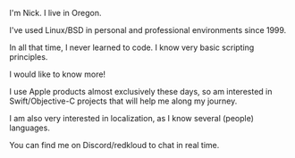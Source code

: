 I'm Nick. I live in Oregon. 

I've used Linux/BSD in personal and professional environments since 1999.

In all that time, I never learned to code. I know very basic scripting principles. 

I would like to know more!

I use Apple products almost exclusively these days, so am interested in Swift/Objective-C projects that will help me along my journey.

I am also very interested in localization, as I know several (people) languages.

You can find me on Discord/redkloud to chat in real time.
